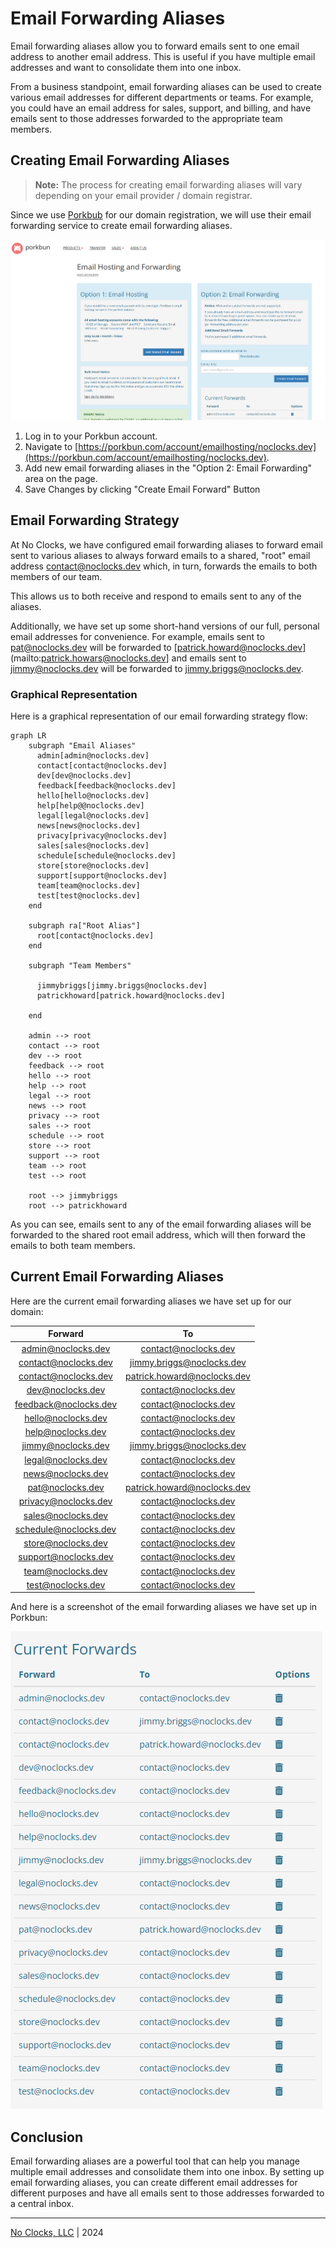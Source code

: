 # Email Forwarding Aliases

Email forwarding aliases allow you to forward emails sent to one email address to another email address. This is useful if you have multiple email addresses and want to consolidate them into one inbox.

From a business standpoint, email forwarding aliases can be used to create various email addresses for different departments or teams. For example, you could have an email address for sales, support, and billing, and have emails sent to those addresses forwarded to the appropriate team members.

## Creating Email Forwarding Aliases

> **Note:** The process for creating email forwarding aliases will vary depending on your email provider / domain registrar.

Since we use [Porkbub](https://porkbun.com) for our domain registration, we will use their email forwarding service to create email forwarding aliases.

![porkbun-email-forwarding](./assets/img/porkbun-email-forwarding.png)

1. Log in to your Porkbun account.
2. Navigate to [https://porkbun.com/account/emailhosting/noclocks.dev](https://porkbun.com/account/emailhosting/noclocks.dev).
3. Add new email forwarding aliases in the "Option 2: Email Forwarding" area on the page.
4. Save Changes by clicking "Create Email Forward" Button

## Email Forwarding Strategy

At No Clocks, we have configured email forwarding aliases to forward email sent to various aliases to always forward emails to a shared, "root" email address [contact@noclocks.dev](mailto:contact@noclocks.dev) which, in turn, forwards the emails to both members of our team.

This allows us to both receive and respond to emails sent to any of the aliases.

Additionally, we have set up some short-hand versions of our full, personal email addresses for convenience. For example, emails sent to [pat@noclocks.dev](mailto:pat@noclocks.dev) will be forwarded to [patrick.howard@noclocks.dev](mailto:patrick.howars@noclocks.dev] and emails sent to [jimmy@noclocks.dev](mailto:jimmy@noclocks.dev) will be forwarded to [jimmy.briggs@noclocks.dev](mailto:jimmy.briggs@noclocks.dev).

### Graphical Representation

Here is a graphical representation of our email forwarding strategy flow:

```mermaid
graph LR
    subgraph "Email Aliases"
      admin[admin@noclocks.dev]
      contact[contact@noclocks.dev]
      dev[dev@noclocks.dev]
      feedback[feedback@noclocks.dev]
      hello[hello@noclocks.dev]
      help[help@@noclocks.dev]
      legal[legal@noclocks.dev]
      news[news@noclocks.dev]
      privacy[privacy@noclocks.dev]
      sales[sales@noclocks.dev]
      schedule[schedule@noclocks.dev]
      store[store@noclocks.dev]
      support[support@noclocks.dev]
      team[team@noclocks.dev]
      test[test@noclocks.dev]
    end

    subgraph ra["Root Alias"]
      root[contact@noclocks.dev]
    end

    subgraph "Team Members"

      jimmybriggs[jimmy.briggs@noclocks.dev]
      patrickhoward[patrick.howard@noclocks.dev]

    end

    admin --> root
    contact --> root
    dev --> root
    feedback --> root
    hello --> root
    help --> root
    legal --> root
    news --> root
    privacy --> root
    sales --> root
    schedule --> root
    store --> root
    support --> root
    team --> root
    test --> root

    root --> jimmybriggs
    root --> patrickhoward
```

As you can see, emails sent to any of the email forwarding aliases will be forwarded to the shared root email address, which will then forward the emails to both team members.

## Current Email Forwarding Aliases

Here are the current email forwarding aliases we have set up for our domain:

|        Forward        |             To              |
|:---------------------:|:---------------------------:|
|  admin@noclocks.dev   |    contact@noclocks.dev     |
| contact@noclocks.dev  |  jimmy.briggs@noclocks.dev  |
| contact@noclocks.dev  | patrick.howard@noclocks.dev |
|   dev@noclocks.dev    |    contact@noclocks.dev     |
| feedback@noclocks.dev |    contact@noclocks.dev     |
|  hello@noclocks.dev   |    contact@noclocks.dev     |
|   help@noclocks.dev   |    contact@noclocks.dev     |
|  jimmy@noclocks.dev   |  jimmy.briggs@noclocks.dev  |
|  legal@noclocks.dev   |    contact@noclocks.dev     |
|   news@noclocks.dev   |    contact@noclocks.dev     |
|   pat@noclocks.dev    | patrick.howard@noclocks.dev |
| privacy@noclocks.dev  |    contact@noclocks.dev     |
|  sales@noclocks.dev   |    contact@noclocks.dev     |
| schedule@noclocks.dev |    contact@noclocks.dev     |
|  store@noclocks.dev   |    contact@noclocks.dev     |
| support@noclocks.dev  |    contact@noclocks.dev     |
|   team@noclocks.dev   |    contact@noclocks.dev     |
|   test@noclocks.dev   |    contact@noclocks.dev     |

And here is a screenshot of the email forwarding aliases we have set up in Porkbun:

![noclocks-email-aliases](./assets/img/noclocks-email-aliases.png)

## Conclusion

Email forwarding aliases are a powerful tool that can help you manage multiple email addresses and consolidate them into one inbox. By setting up email forwarding aliases, you can create different email addresses for different purposes and have all emails sent to those addresses forwarded to a central inbox.

***

[No Clocks, LLC](https://github.com/noclocks) | 2024
